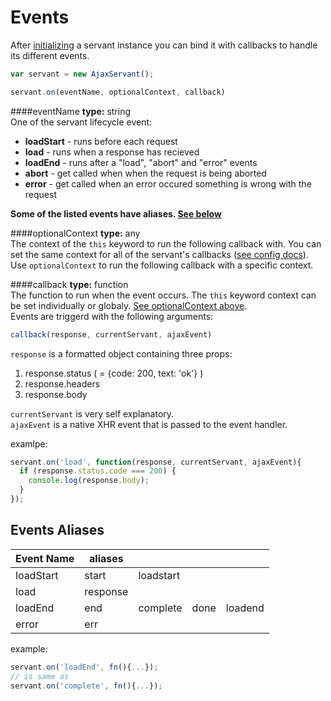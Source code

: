 Events
======
After [initializing](./init.md#create) a servant instance you can bind it with callbacks to handle its different events.

```js
var servant = new AjaxServant();

servant.on(eventName, optionalContext, callback)
```


####eventName
**type:** string  
One of the servant lifecycle event:
* **loadStart** - runs before each request
* **load** - runs when a response has recieved
* **loadEnd** - runs after a "load", "abort" and "error" events
* **abort** - get called when when the request is being aborted
* **error** - get called when an error occured something is wrong with the request

**Some of the listed events have aliases. [See below](#events-aliases)**

####optionalContext
**type:** any  
The context of the `this` keyword to run the following callback with.
You can set the same context for all of the servant's callbacks ([see config docs](./init.md#ctx)). Use `optionalContext` to run the following callback with a specific context.

####callback
**type:** function  
The function to run when the event occurs. The `this` keyword context can be set individually or globaly. [See optionalContext above](#optionalcontext).  
Events are triggerd with the following arguments:  
```js
callback(response, currentServant, ajaxEvent)
```

`response` is a formatted object containing three props:

1. response.status ( = {code: 200, text: 'ok'} )
2. response.headers
3. response.body

`currentServant` is very self explanatory.  
`ajaxEvent` is a native XHR event that is passed to the event handler.

examlpe:  
```js
servant.on('load', function(response, currentServant, ajaxEvent){
  if (response.status.code === 200) {
    console.log(response.body);
  }
});
```


Events Aliases
--------------
| Event Name | aliases  |           |      |         |
|------------|----------|-----------|------|---------|
| loadStart  | start    | loadstart |      |         |
| load       | response |           |      |         |
| loadEnd    | end      | complete  | done | loadend |
| error      | err      |           |      |         |


example:  
```js
servant.on('loadEnd', fn(){...});
// is same as
servant.on('complete', fn(){...});
```
